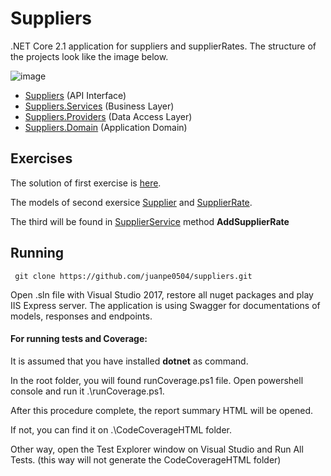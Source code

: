 # Suppliers

.NET Core 2.1 application for suppliers and supplierRates. 
The structure of the projects look like the image below.

![image](https://user-images.githubusercontent.com/6061536/56471977-365fcf80-642f-11e9-9521-98550ba78695.png)

- [Suppliers](https://github.com/juanpe0504/suppliers/tree/master/Suppliers) (API Interface)
- [Suppliers.Services](https://github.com/juanpe0504/suppliers/blob/master/Suppliers.Services) (Business Layer)
- [Suppliers.Providers](https://github.com/juanpe0504/suppliers/tree/master/Suppliers.Providers) (Data Access Layer)
- [Suppliers.Domain](https://github.com/juanpe0504/suppliers/tree/master/Suppliers.Domain) (Application Domain)

## Exercises

The solution of first exercise is [here](https://github.com/juanpe0504/suppliers/blob/master/scripts/createAndPopulate.sql).

The models of second exersice [Supplier](https://github.com/juanpe0504/suppliers/blob/master/Suppliers.Domain/Models/Supplier.cs) and [SupplierRate](https://github.com/juanpe0504/suppliers/blob/master/Suppliers.Domain/Models/SupplierRate.cs).

The third will be found in [SupplierService](https://github.com/juanpe0504/suppliers/blob/master/Suppliers.Services/SupplierService.cs) method **AddSupplierRate**

## Running

```
 git clone https://github.com/juanpe0504/suppliers.git
```
Open .sln file with Visual Studio 2017, restore all nuget packages and play IIS Express server. 
The application is using Swagger for documentations of models, responses and endpoints.


#### For running tests and Coverage:

It is assumed that you have installed **dotnet** as command.

In the root folder, you will found runCoverage.ps1 file. Open powershell console and run it .\runCoverage.ps1.

After this procedure complete, the report summary HTML will be opened.

If not, you can find it on .\CodeCoverageHTML folder.


Other way, open the Test Explorer window on Visual Studio and Run All Tests. (this way will not generate the CodeCoverageHTML folder)
